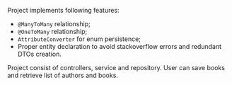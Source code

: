 Project implements following features:

- `@ManyToMany` relationship;
- `@OneToMany` relationship;
- `AttributeConverter` for enum persistence;
- Proper entity declaration to avoid stackoverflow errors and redundant DTOs creation.

Project consist of controllers, service and repository. User can save books and retrieve list of authors and books.
